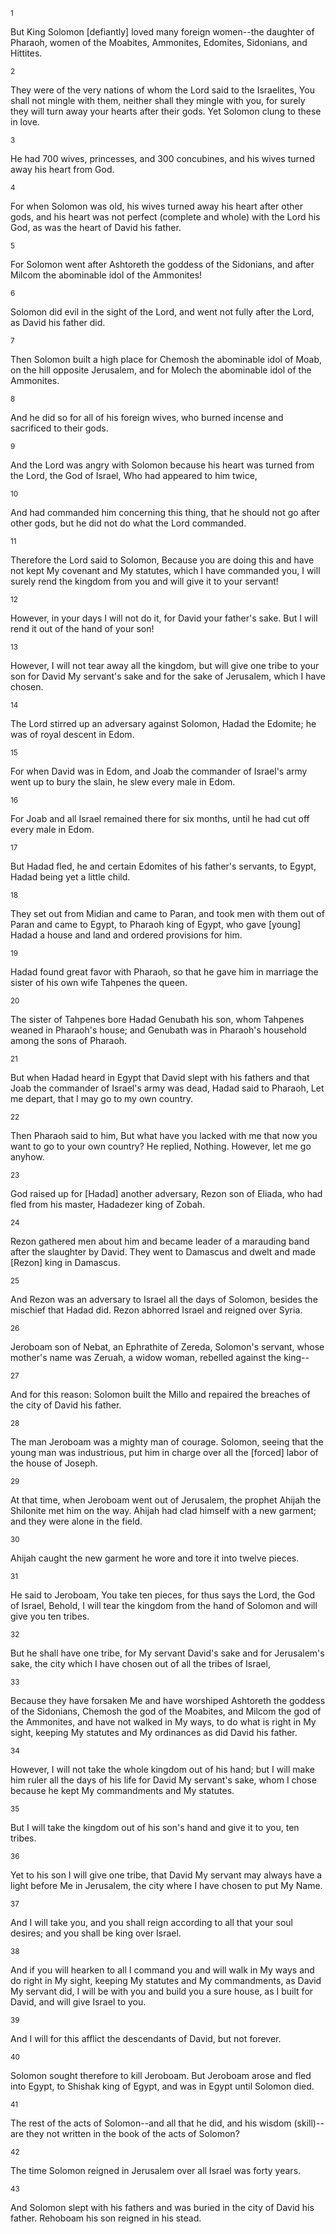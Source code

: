 <sup>1</sup> 

But King Solomon [defiantly] loved many foreign women--the daughter of Pharaoh, women of the Moabites, Ammonites, Edomites, Sidonians, and Hittites. 

<sup>2</sup> 

They were of the very nations of whom the Lord said to the Israelites, You shall not mingle with them, neither shall they mingle with you, for surely they will turn away your hearts after their gods. Yet Solomon clung to these in love. 

<sup>3</sup> 

He had 700 wives, princesses, and 300 concubines, and his wives turned away his heart from God. 

<sup>4</sup> 

For when Solomon was old, his wives turned away his heart after other gods, and his heart was not perfect (complete and whole) with the Lord his God, as was the heart of David his father. 

<sup>5</sup> 

For Solomon went after Ashtoreth the goddess of the Sidonians, and after Milcom the abominable idol of the Ammonites! 

<sup>6</sup> 

Solomon did evil in the sight of the Lord, and went not fully after the Lord, as David his father did. 

<sup>7</sup> 

Then Solomon built a high place for Chemosh the abominable idol of Moab, on the hill opposite Jerusalem, and for Molech the abominable idol of the Ammonites. 

<sup>8</sup> 

And he did so for all of his foreign wives, who burned incense and sacrificed to their gods. 

<sup>9</sup> 

And the Lord was angry with Solomon because his heart was turned from the Lord, the God of Israel, Who had appeared to him twice, 

<sup>10</sup> 

And had commanded him concerning this thing, that he should not go after other gods, but he did not do what the Lord commanded. 

<sup>11</sup> 

Therefore the Lord said to Solomon, Because you are doing this and have not kept My covenant and My statutes, which I have commanded you, I will surely rend the kingdom from you and will give it to your servant! 

<sup>12</sup> 

However, in your days I will not do it, for David your father's sake. But I will rend it out of the hand of your son! 

<sup>13</sup> 

However, I will not tear away all the kingdom, but will give one tribe to your son for David My servant's sake and for the sake of Jerusalem, which I have chosen. 

<sup>14</sup> 

The Lord stirred up an adversary against Solomon, Hadad the Edomite; he was of royal descent in Edom. 

<sup>15</sup> 

For when David was in Edom, and Joab the commander of Israel's army went up to bury the slain, he slew every male in Edom. 

<sup>16</sup> 

For Joab and all Israel remained there for six months, until he had cut off every male in Edom. 

<sup>17</sup> 

But Hadad fled, he and certain Edomites of his father's servants, to Egypt, Hadad being yet a little child. 

<sup>18</sup> 

They set out from Midian and came to Paran, and took men with them out of Paran and came to Egypt, to Pharaoh king of Egypt, who gave [young] Hadad a house and land and ordered provisions for him. 

<sup>19</sup> 

Hadad found great favor with Pharaoh, so that he gave him in marriage the sister of his own wife Tahpenes the queen. 

<sup>20</sup> 

The sister of Tahpenes bore Hadad Genubath his son, whom Tahpenes weaned in Pharaoh's house; and Genubath was in Pharaoh's household among the sons of Pharaoh. 

<sup>21</sup> 

But when Hadad heard in Egypt that David slept with his fathers and that Joab the commander of Israel's army was dead, Hadad said to Pharaoh, Let me depart, that I may go to my own country. 

<sup>22</sup> 

Then Pharaoh said to him, But what have you lacked with me that now you want to go to your own country? He replied, Nothing. However, let me go anyhow. 

<sup>23</sup> 

God raised up for [Hadad] another adversary, Rezon son of Eliada, who had fled from his master, Hadadezer king of Zobah. 

<sup>24</sup> 

Rezon gathered men about him and became leader of a marauding band after the slaughter by David. They went to Damascus and dwelt and made [Rezon] king in Damascus. 

<sup>25</sup> 

And Rezon was an adversary to Israel all the days of Solomon, besides the mischief that Hadad did. Rezon abhorred Israel and reigned over Syria. 

<sup>26</sup> 

Jeroboam son of Nebat, an Ephrathite of Zereda, Solomon's servant, whose mother's name was Zeruah, a widow woman, rebelled against the king-- 

<sup>27</sup> 

And for this reason: Solomon built the Millo and repaired the breaches of the city of David his father. 

<sup>28</sup> 

The man Jeroboam was a mighty man of courage. Solomon, seeing that the young man was industrious, put him in charge over all the [forced] labor of the house of Joseph. 

<sup>29</sup> 

At that time, when Jeroboam went out of Jerusalem, the prophet Ahijah the Shilonite met him on the way. Ahijah had clad himself with a new garment; and they were alone in the field. 

<sup>30</sup> 

Ahijah caught the new garment he wore and tore it into twelve pieces. 

<sup>31</sup> 

He said to Jeroboam, You take ten pieces, for thus says the Lord, the God of Israel, Behold, I will tear the kingdom from the hand of Solomon and will give you ten tribes. 

<sup>32</sup> 

But he shall have one tribe, for My servant David's sake and for Jerusalem's sake, the city which I have chosen out of all the tribes of Israel, 

<sup>33</sup> 

Because they have forsaken Me and have worshiped Ashtoreth the goddess of the Sidonians, Chemosh the god of the Moabites, and Milcom the god of the Ammonites, and have not walked in My ways, to do what is right in My sight, keeping My statutes and My ordinances as did David his father. 

<sup>34</sup> 

However, I will not take the whole kingdom out of his hand; but I will make him ruler all the days of his life for David My servant's sake, whom I chose because he kept My commandments and My statutes. 

<sup>35</sup> 

But I will take the kingdom out of his son's hand and give it to you, ten tribes. 

<sup>36</sup> 

Yet to his son I will give one tribe, that David My servant may always have a light before Me in Jerusalem, the city where I have chosen to put My Name. 

<sup>37</sup> 

And I will take you, and you shall reign according to all that your soul desires; and you shall be king over Israel. 

<sup>38</sup> 

And if you will hearken to all I command you and will walk in My ways and do right in My sight, keeping My statutes and My commandments, as David My servant did, I will be with you and build you a sure house, as I built for David, and will give Israel to you. 

<sup>39</sup> 

And I will for this afflict the descendants of David, but not forever. 

<sup>40</sup> 

Solomon sought therefore to kill Jeroboam. But Jeroboam arose and fled into Egypt, to Shishak king of Egypt, and was in Egypt until Solomon died. 

<sup>41</sup> 

The rest of the acts of Solomon--and all that he did, and his wisdom (skill)--are they not written in the book of the acts of Solomon? 

<sup>42</sup> 

The time Solomon reigned in Jerusalem over all Israel was forty years. 

<sup>43</sup> 

And Solomon slept with his fathers and was buried in the city of David his father. Rehoboam his son reigned in his stead.